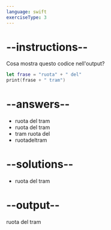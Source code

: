 ```yaml
---
language: swift
exerciseType: 3
---
```


# --instructions--

Cosa mostra questo codice nell'output?
```swift
let frase = "ruota" + " del"
print(frase + " tram")
```

# --answers--

- ruota del tram
- ruota del tram
- tram ruota del
- ruotadeltram

# --solutions--

- ruota del tram
# --output--

ruota del tram
